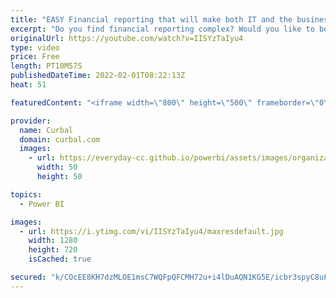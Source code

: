 ```yaml
---
title: "EASY Financial reporting that will make both IT and the business happy 😃"
excerpt: "Do you find financial reporting complex? Would you like to be able to combine the best features of Power BI with the best features in Excel to be able to do easy financial reporting? Then click play and let me show you!  Here you can download all the pbix files: https://curbal.com/donwload-center  SUBSCRIBE"
originalUrl: https://youtube.com/watch?v=IISYzTaIyu4
type: video
price: Free
length: PT10M57S
publishedDateTime: 2022-02-01T08:22:13Z
heat: 51

featuredContent: "<iframe width=\"800\" height=\"500\" frameborder=\"0\" src=\"https://www.youtube.com/embed/IISYzTaIyu4\" allow=\"accelerometer; autoplay; encrypted-media; gyroscope; picture-in-picture\" allowfullscreen></iframe>"

provider:
  name: Curbal
  domain: curbal.com
  images:
    - url: https://everyday-cc.github.io/powerbi/assets/images/organizations/curbal.com-50x50.jpg
      width: 50
      height: 50

topics:
  - Power BI

images:
  - url: https://i.ytimg.com/vi/IISYzTaIyu4/maxresdefault.jpg
    width: 1280
    height: 720
    isCached: true

secured: "k/COcEE8KH7dzMLOE1msC7WQFpQFCMH72u+i4lDuAQN1KG5E/icbr3spyC8uF2DgYNF3Q+Vp7oKN8RM4xb3XrYXz+gjTIjSgMg0yoLiRU32PcuYRshu/9lyqNjBwFnzSpqUSNSH7HsYj2srR4NZme1dfAZrtJJYFnW50BUGrdEzlaSfnjttKFWihbRWaHIH3a6QBpB9ibu4CeqT+E+NClq8kYR4tKC1TS+qgiKiZpmn+OsmdnpO/F6t7lh4KZv80w/SucCk2fOCNKs5QAenSwoTWc+G30Aw37nXQNS07n90oQcr3/6MwTZzI7W2zBkpoyFbSwFOztzZQQLHyaypmaJxfbWJeGFl9fUcfN4B1uqCH2nRX60NwuOZPUJ+aS91iQiMBKKjkcQIo4pjhrdPSIBS0zx1jmf2vEHtl7ppRGHU=;ugD/ry6zuezoP9/DzTeNDw=="
---
```


